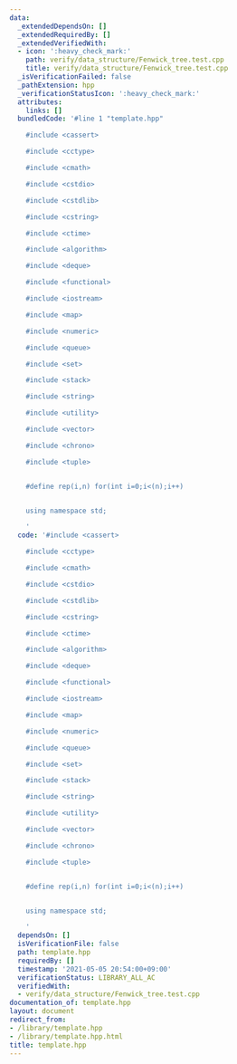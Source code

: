 ```yaml
---
data:
  _extendedDependsOn: []
  _extendedRequiredBy: []
  _extendedVerifiedWith:
  - icon: ':heavy_check_mark:'
    path: verify/data_structure/Fenwick_tree.test.cpp
    title: verify/data_structure/Fenwick_tree.test.cpp
  _isVerificationFailed: false
  _pathExtension: hpp
  _verificationStatusIcon: ':heavy_check_mark:'
  attributes:
    links: []
  bundledCode: '#line 1 "template.hpp"

    #include <cassert>

    #include <cctype>

    #include <cmath>

    #include <cstdio>

    #include <cstdlib>

    #include <cstring>

    #include <ctime>

    #include <algorithm>

    #include <deque>

    #include <functional>

    #include <iostream>

    #include <map>

    #include <numeric>

    #include <queue>

    #include <set>

    #include <stack>

    #include <string>

    #include <utility>

    #include <vector>

    #include <chrono>

    #include <tuple>


    #define rep(i,n) for(int i=0;i<(n);i++)


    using namespace std;

    '
  code: '#include <cassert>

    #include <cctype>

    #include <cmath>

    #include <cstdio>

    #include <cstdlib>

    #include <cstring>

    #include <ctime>

    #include <algorithm>

    #include <deque>

    #include <functional>

    #include <iostream>

    #include <map>

    #include <numeric>

    #include <queue>

    #include <set>

    #include <stack>

    #include <string>

    #include <utility>

    #include <vector>

    #include <chrono>

    #include <tuple>


    #define rep(i,n) for(int i=0;i<(n);i++)


    using namespace std;

    '
  dependsOn: []
  isVerificationFile: false
  path: template.hpp
  requiredBy: []
  timestamp: '2021-05-05 20:54:00+09:00'
  verificationStatus: LIBRARY_ALL_AC
  verifiedWith:
  - verify/data_structure/Fenwick_tree.test.cpp
documentation_of: template.hpp
layout: document
redirect_from:
- /library/template.hpp
- /library/template.hpp.html
title: template.hpp
---
```


